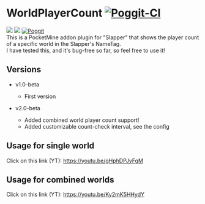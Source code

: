 # WorldPlayerCount [![Poggit-CI](https://poggit.pmmp.io/ci.badge/xXKHaLeD098Xx/WorldPlayerCount/WorldPlayerCount)](https://poggit.pmmp.io/ci/xXKHaLeD098Xx/WorldPlayerCount/WorldPlayerCount)

[![](https://poggit.pmmp.io/shield.dl.total/WorldPlayerCount)](https://poggit.pmmp.io/p/WorldPlayerCount)
[![](https://poggit.pmmp.io/shield.state/WorldPlayerCount)](https://poggit.pmmp.io/p/WorldPlayerCount)
[![Poggit](https://poggit.pmmp.io/ci.shield/xXKHaLeD098Xx/WorldPlayerCount/WorldPlayerCount?style=flat-square)](https://poggit.pmmp.io/ci/xXKHaLeD098Xx/WorldPlayerCount/WorldPlayerCount)
<br>
This is a PocketMine addon plugin for "Slapper" that shows the player count of a specific world in the Slapper's NameTag. <br>
I have tested this, and it's bug-free so far, so feel free to use it!
## Versions
- v1.0-beta
  - First version

- v2.0-beta
  - Added combined world player count support!
  - Added customizable count-check interval, see the config


## Usage for single world
Click on this link (YT): https://youtu.be/gHphDPJyFgM
## Usage for combined worlds
Click on this link (YT): https://youtu.be/Ky2mK5HHydY

